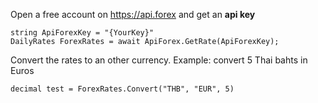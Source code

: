 Open a free account on https://api.forex and get an **api key**

    string ApiForexKey = "{YourKey}"
    DailyRates ForexRates = await ApiForex.GetRate(ApiForexKey);

Convert the rates to an other currency.
Example: convert 5 Thai bahts in Euros

    decimal test = ForexRates.Convert("THB", "EUR", 5)
